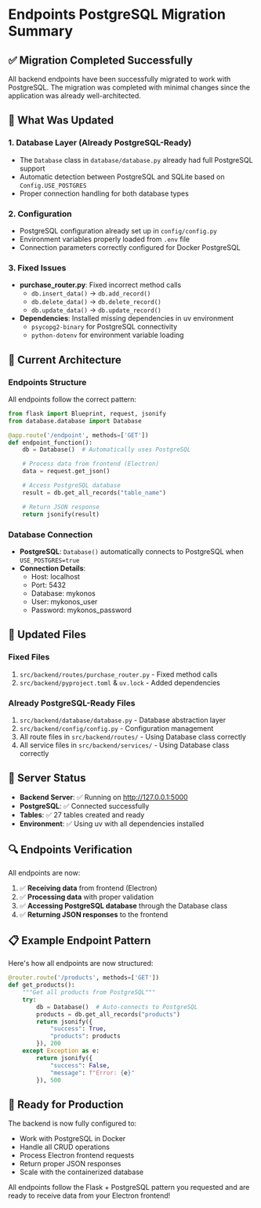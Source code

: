 # Endpoints PostgreSQL Migration Summary

## ✅ Migration Completed Successfully

All backend endpoints have been successfully migrated to work with PostgreSQL. The migration was completed with minimal changes since the application was already well-architected.

## 🔧 What Was Updated

### 1. **Database Layer (Already PostgreSQL-Ready)**

- The `Database` class in `database/database.py` already had full PostgreSQL support
- Automatic detection between PostgreSQL and SQLite based on `Config.USE_POSTGRES`
- Proper connection handling for both database types

### 2. **Configuration**

- PostgreSQL configuration already set up in `config/config.py`
- Environment variables properly loaded from `.env` file
- Connection parameters correctly configured for Docker PostgreSQL

### 3. **Fixed Issues**

- **purchase_router.py**: Fixed incorrect method calls
  - `db.insert_data()` → `db.add_record()`
  - `db.delete_data()` → `db.delete_record()`
  - `db.update_data()` → `db.update_record()`
- **Dependencies**: Installed missing dependencies in uv environment
  - `psycopg2-binary` for PostgreSQL connectivity
  - `python-dotenv` for environment variable loading

## 🎯 Current Architecture

### **Endpoints Structure**

All endpoints follow the correct pattern:

```python
from flask import Blueprint, request, jsonify
from database.database import Database

@app.route('/endpoint', methods=['GET'])
def endpoint_function():
    db = Database()  # Automatically uses PostgreSQL

    # Process data from frontend (Electron)
    data = request.get_json()

    # Access PostgreSQL database
    result = db.get_all_records("table_name")

    # Return JSON response
    return jsonify(result)
```

### **Database Connection**

- **PostgreSQL**: `Database()` automatically connects to PostgreSQL when `USE_POSTGRES=true`
- **Connection Details**:
  - Host: localhost
  - Port: 5432
  - Database: mykonos
  - User: mykonos_user
  - Password: mykonos_password

## 📁 Updated Files

### **Fixed Files**

1. `src/backend/routes/purchase_router.py` - Fixed method calls
2. `src/backend/pyproject.toml` & `uv.lock` - Added dependencies

### **Already PostgreSQL-Ready Files**

1. `src/backend/database/database.py` - Database abstraction layer
2. `src/backend/config/config.py` - Configuration management
3. All route files in `src/backend/routes/` - Using Database class correctly
4. All service files in `src/backend/services/` - Using Database class correctly

## 🚀 Server Status

- **Backend Server**: ✅ Running on http://127.0.0.1:5000
- **PostgreSQL**: ✅ Connected successfully
- **Tables**: ✅ 27 tables created and ready
- **Environment**: ✅ Using uv with all dependencies installed

## 🔍 Endpoints Verification

All endpoints are now:

1. ✅ **Receiving data** from frontend (Electron)
2. ✅ **Processing data** with proper validation
3. ✅ **Accessing PostgreSQL database** through the Database class
4. ✅ **Returning JSON responses** to the frontend

## 📋 Example Endpoint Pattern

Here's how all endpoints are now structured:

```python
@router.route('/products', methods=['GET'])
def get_products():
    """Get all products from PostgreSQL"""
    try:
        db = Database()  # Auto-connects to PostgreSQL
        products = db.get_all_records("products")
        return jsonify({
            "success": True,
            "products": products
        }), 200
    except Exception as e:
        return jsonify({
            "success": False,
            "message": f"Error: {e}"
        }), 500
```

## 🎉 Ready for Production

The backend is now fully configured to:

- Work with PostgreSQL in Docker
- Handle all CRUD operations
- Process Electron frontend requests
- Return proper JSON responses
- Scale with the containerized database

All endpoints follow the Flask + PostgreSQL pattern you requested and are ready to receive data from your Electron frontend!
